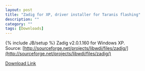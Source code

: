 ```yaml
---
layout: post
title: "Zadig for XP, driver installer for Taranis flashing"
description: ""
category: ""
tags: [Downloads]
---
```

{% include JB/setup %}
Zadig v2.0.1.160 for Windows XP.  
Source: [http://sourceforge.net/projects/libwdi/files/zadig/](http://sourceforge.net/projects/libwdi/files/zadig/)

[Download Link](http://downloads.open-tx.org/tools/zadig_xp.exe)
